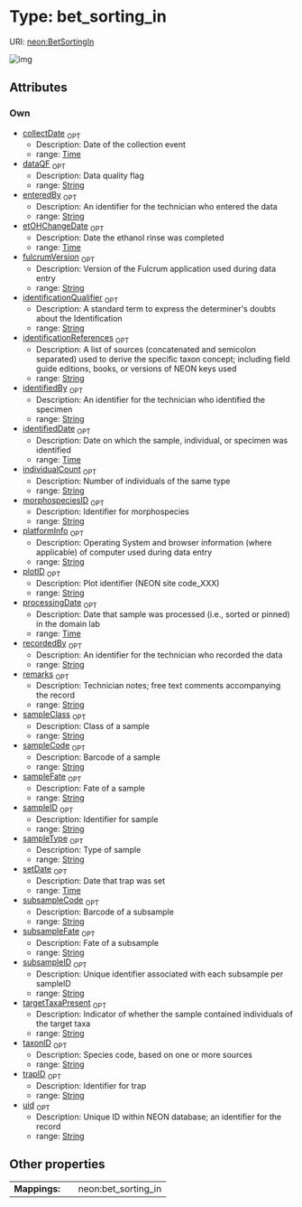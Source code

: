 
# Type: bet_sorting_in




URI: [neon:BetSortingIn](https://data.neonscience.org/BetSortingIn)


![img](http://yuml.me/diagram/nofunky;dir:TB/class/[BetSortingIn&#124;uid:string%20%3F;plotID:string%20%3F;identificationReferences:string%20%3F;remarks:string%20%3F;taxonID:string%20%3F;identificationQualifier:string%20%3F;recordedBy:string%20%3F;trapID:string%20%3F;enteredBy:string%20%3F;sampleID:string%20%3F;setDate:time%20%3F;collectDate:time%20%3F;processingDate:time%20%3F;etOHChangeDate:time%20%3F;targetTaxaPresent:string%20%3F;sampleType:string%20%3F;individualCount:string%20%3F;morphospeciesID:string%20%3F;identifiedBy:string%20%3F;identifiedDate:time%20%3F;subsampleID:string%20%3F;sampleFate:string%20%3F;sampleCode:string%20%3F;dataQF:string%20%3F;sampleClass:string%20%3F;fulcrumVersion:string%20%3F;platformInfo:string%20%3F;subsampleCode:string%20%3F;subsampleFate:string%20%3F])

## Attributes


### Own

 * [collectDate](collectDate.md)  <sub>OPT</sub>
    * Description: Date of the collection event
    * range: [Time](types/Time.md)
 * [dataQF](dataQF.md)  <sub>OPT</sub>
    * Description: Data quality flag
    * range: [String](types/String.md)
 * [enteredBy](enteredBy.md)  <sub>OPT</sub>
    * Description: An identifier for the technician who entered the data
    * range: [String](types/String.md)
 * [etOHChangeDate](etOHChangeDate.md)  <sub>OPT</sub>
    * Description: Date the ethanol rinse was completed
    * range: [Time](types/Time.md)
 * [fulcrumVersion](fulcrumVersion.md)  <sub>OPT</sub>
    * Description: Version of the Fulcrum application used during data entry
    * range: [String](types/String.md)
 * [identificationQualifier](identificationQualifier.md)  <sub>OPT</sub>
    * Description: A standard term to express the determiner's doubts about the Identification
    * range: [String](types/String.md)
 * [identificationReferences](identificationReferences.md)  <sub>OPT</sub>
    * Description: A list of sources (concatenated and semicolon separated) used to derive the specific taxon concept; including field guide editions, books, or versions of NEON keys used
    * range: [String](types/String.md)
 * [identifiedBy](identifiedBy.md)  <sub>OPT</sub>
    * Description: An identifier for the technician who identified the specimen
    * range: [String](types/String.md)
 * [identifiedDate](identifiedDate.md)  <sub>OPT</sub>
    * Description: Date on which the sample, individual, or specimen was identified
    * range: [Time](types/Time.md)
 * [individualCount](individualCount.md)  <sub>OPT</sub>
    * Description: Number of individuals of the same type
    * range: [String](types/String.md)
 * [morphospeciesID](morphospeciesID.md)  <sub>OPT</sub>
    * Description: Identifier for morphospecies
    * range: [String](types/String.md)
 * [platformInfo](platformInfo.md)  <sub>OPT</sub>
    * Description: Operating System and browser information (where applicable) of computer used during data entry
    * range: [String](types/String.md)
 * [plotID](plotID.md)  <sub>OPT</sub>
    * Description: Plot identifier (NEON site code_XXX)
    * range: [String](types/String.md)
 * [processingDate](processingDate.md)  <sub>OPT</sub>
    * Description: Date that sample was processed (i.e., sorted or pinned) in the domain lab
    * range: [Time](types/Time.md)
 * [recordedBy](recordedBy.md)  <sub>OPT</sub>
    * Description: An identifier for the technician who recorded the data
    * range: [String](types/String.md)
 * [remarks](remarks.md)  <sub>OPT</sub>
    * Description: Technician notes; free text comments accompanying the record
    * range: [String](types/String.md)
 * [sampleClass](sampleClass.md)  <sub>OPT</sub>
    * Description: Class of a sample
    * range: [String](types/String.md)
 * [sampleCode](sampleCode.md)  <sub>OPT</sub>
    * Description: Barcode of a sample
    * range: [String](types/String.md)
 * [sampleFate](sampleFate.md)  <sub>OPT</sub>
    * Description: Fate of a sample
    * range: [String](types/String.md)
 * [sampleID](sampleID.md)  <sub>OPT</sub>
    * Description: Identifier for sample
    * range: [String](types/String.md)
 * [sampleType](sampleType.md)  <sub>OPT</sub>
    * Description: Type of sample
    * range: [String](types/String.md)
 * [setDate](setDate.md)  <sub>OPT</sub>
    * Description: Date that trap was set
    * range: [Time](types/Time.md)
 * [subsampleCode](subsampleCode.md)  <sub>OPT</sub>
    * Description: Barcode of a subsample
    * range: [String](types/String.md)
 * [subsampleFate](subsampleFate.md)  <sub>OPT</sub>
    * Description: Fate of a subsample
    * range: [String](types/String.md)
 * [subsampleID](subsampleID.md)  <sub>OPT</sub>
    * Description: Unique identifier associated with each subsample per sampleID
    * range: [String](types/String.md)
 * [targetTaxaPresent](targetTaxaPresent.md)  <sub>OPT</sub>
    * Description: Indicator of whether the sample contained individuals of the target taxa
    * range: [String](types/String.md)
 * [taxonID](taxonID.md)  <sub>OPT</sub>
    * Description: Species code, based on one or more sources
    * range: [String](types/String.md)
 * [trapID](trapID.md)  <sub>OPT</sub>
    * Description: Identifier for trap
    * range: [String](types/String.md)
 * [uid](uid.md)  <sub>OPT</sub>
    * Description: Unique ID within NEON database; an identifier for the record
    * range: [String](types/String.md)

## Other properties

|  |  |  |
| --- | --- | --- |
| **Mappings:** | | neon:bet_sorting_in |

